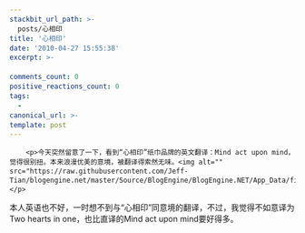 ```yaml
---
stackbit_url_path: >-
  posts/心相印
title: '心相印'
date: '2010-04-27 15:55:38'
excerpt: >-
  
comments_count: 0
positive_reactions_count: 0
tags: 
  - 
canonical_url: >-
template: post
---
```


        <p>今天突然留意了一下，看到“心相印”纸巾品牌的英文翻译：Mind act upon mind，觉得很别扭。本来浪漫优美的意境，被翻译得索然无味。<img alt="" src="https://raw.githubusercontent.com/Jeff-Tian/blogengine.net/master/Source/BlogEngine/BlogEngine.NET/App_Data/files/image_192.png"></p>
<p>本人英语也不好，一时想不到与“心相印”同意境的翻译，不过，我觉得不如意译为 Two hearts in one，也比直译的Mind act upon mind要好得多。</p>
      